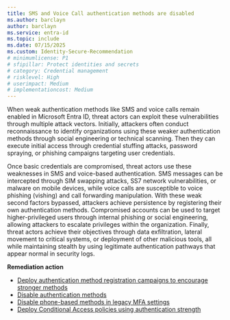 ```yaml
---
title: SMS and Voice Call authentication methods are disabled   
ms.author: barclayn
author: barclayn
ms.service: entra-id
ms.topic: include
ms.date: 07/15/2025
ms.custom: Identity-Secure-Recommendation
# minimumlicense: P1
# sfipillar: Protect identities and secrets
# category: Credential management
# risklevel: High
# userimpact: Medium
# implementationcost: Medium
---
```

When weak authentication methods like SMS and voice calls remain enabled in Microsoft Entra ID, threat actors can exploit these vulnerabilities through multiple attack vectors. Initially, attackers often conduct reconnaissance to identify organizations using these weaker authentication methods through social engineering or technical scanning. Then they can execute initial access through credential stuffing attacks, password spraying, or phishing campaigns targeting user credentials.

Once basic credentials are compromised, threat actors use these weaknesses in SMS and voice-based authentication. SMS messages can be intercepted through SIM swapping attacks, SS7 network vulnerabilities, or malware on mobile devices, while voice calls are susceptible to voice phishing (vishing) and call forwarding manipulation. With these weak second factors bypassed, attackers achieve persistence by registering their own authentication methods. Compromised accounts can be used to target higher-privileged users through internal phishing or social engineering, allowing attackers to escalate privileges within the organization. Finally, threat actors achieve their objectives through data exfiltration, lateral movement to critical systems, or deployment of other malicious tools, all while maintaining stealth by using legitimate authentication pathways that appear normal in security logs. 

**Remediation action**

- [Deploy authentication method registration campaigns to encourage stronger methods](/graph/api/authenticationmethodspolicy-update?view=graph-rest-beta&preserve-view=true)
- [Disable authentication methods](../../identity/authentication/concept-authentication-methods-manage.md)
- [Disable phone-based methods in legacy MFA settings](../../identity/authentication/howto-mfa-mfasettings.md)
- [Deploy Conditional Access policies using authentication strength](../../identity/authentication/concept-authentication-strength-how-it-works.md)